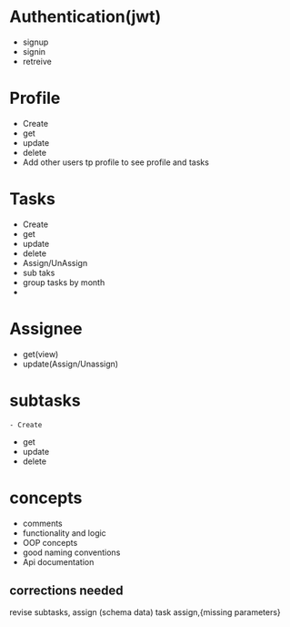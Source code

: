 # Authentication(jwt)
 - signup
  - signin
  - retreive
# Profile
  - Create
  - get
  - update
  - delete
  - Add other users tp profile to see profile and tasks
# Tasks
 - Create
  - get
  - update
  - delete
  - Assign/UnAssign
  - sub taks
  - group tasks by month
  - 
# Assignee
  - get(view)
  - update(Assign/Unassign)
# subtasks
    - Create
  - get
  - update
  - delete
# concepts
 - comments
 - functionality and logic
 - OOP concepts
 - good naming conventions
 - Api documentation

corrections needed
---------------------
revise subtasks, assign (schema data)
task assign,{missing parameters}